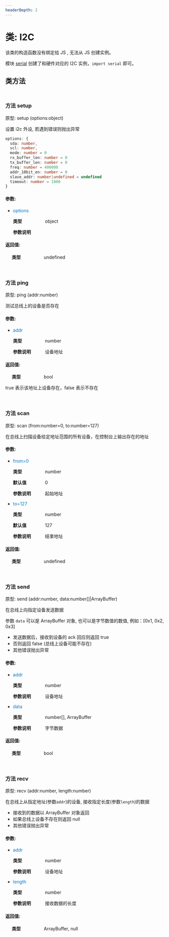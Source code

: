 ```yaml
---
headerDepth: 2
---
```


# 类: I2C
该类的构造函数没有绑定给 JS , 无法从 JS 创建实例。

模块 [serial](overview.md) 创建了和硬件对应的 I2C 实例，`import serial` 即可。


## 类方法

<p style="height: 10px;margin:0px"></p>

### <span class='member-header function'></span> 方法  setup


原型:  setup
 (options:object)

设置 i2c 外设, 若遇到错误则抛出异常

```typescript
options: {
  sda: number,
  scl: number,
  mode: number = 0
  rx_buffer_len: number = 0
  tx_buffer_len: number = 0
  freq: number = 400000
  addr_10bit_en: number = 0
  slave_addr: number|undefined = undefined
  timeout: number = 1000
}
```

#### 参数:

* <span style='color: #007acc'>options</span>

    <span style='display: inline-block; width:100px'>**类型**</span>object

    <span style='display: inline-block; width:100px'>**参数说明**</span>


#### 返回值:

<span style='display: inline-block; width:100px;margin-left:20px'>**类型**</span>undefined



<p style="height: 10px;margin:0px"></p>

<p style="height: 10px;margin:0px"></p>

### <span class='member-header function'></span> 方法  ping


原型:  ping
 (addr:number)

测试总线上的设备是否存在

#### 参数:

* <span style='color: #007acc'>addr</span>

    <span style='display: inline-block; width:100px'>**类型**</span>number

    <span style='display: inline-block; width:100px'>**参数说明**</span>设备地址


#### 返回值:

<span style='display: inline-block; width:100px;margin-left:20px'>**类型**</span>bool

true 表示该地址上设备存在，false 表示不存在

<p style="height: 10px;margin:0px"></p>

<p style="height: 10px;margin:0px"></p>

### <span class='member-header function'></span> 方法  scan


原型:  scan
 (from:number=0, to:number=127)

在总线上扫描设备给定地址范围的所有设备，在控制台上输出存在的地址

#### 参数:

* <span style='color: #007acc'>from=0</span>

    <span style='display: inline-block; width:100px'>**类型**</span>number

    <span style='display: inline-block; width:100px'>**默认值**</span>0

    <span style='display: inline-block; width:100px'>**参数说明**</span>起始地址

* <span style='color: #007acc'>to=127</span>

    <span style='display: inline-block; width:100px'>**类型**</span>number

    <span style='display: inline-block; width:100px'>**默认值**</span>127

    <span style='display: inline-block; width:100px'>**参数说明**</span>结束地址


#### 返回值:

<span style='display: inline-block; width:100px;margin-left:20px'>**类型**</span>undefined



<p style="height: 10px;margin:0px"></p>

<p style="height: 10px;margin:0px"></p>

### <span class='member-header function'></span> 方法  send


原型:  send
 (addr:number, data:number[]|ArrayBuffer)

在总线上向指定设备发送数据

参数 `data` 可以是 ArrayBuffer 对象, 也可以是字节数值的数值, 例如：[0x1, 0x2, 0x3]

* 发送数据后，接收到设备的 ack 回应则返回 true
* 否则返回 false (总线上设备可能不存在)
* 其他错误抛出异常

#### 参数:

* <span style='color: #007acc'>addr</span>

    <span style='display: inline-block; width:100px'>**类型**</span>number

    <span style='display: inline-block; width:100px'>**参数说明**</span>设备地址

* <span style='color: #007acc'>data</span>

    <span style='display: inline-block; width:100px'>**类型**</span>number[], ArrayBuffer

    <span style='display: inline-block; width:100px'>**参数说明**</span>字节数据


#### 返回值:

<span style='display: inline-block; width:100px;margin-left:20px'>**类型**</span>bool



<p style="height: 10px;margin:0px"></p>

<p style="height: 10px;margin:0px"></p>

### <span class='member-header function'></span> 方法  recv


原型:  recv
 (addr:number, length:number)

在总线上从指定地址(参数`addr`)的设备, 接收指定长度(参数`length`)的数据

* 接收到的数据以 ArrayBuffer 对象返回
* 如果总线上设备不存在则返回 null
* 其他错误抛出异常

#### 参数:

* <span style='color: #007acc'>addr</span>

    <span style='display: inline-block; width:100px'>**类型**</span>number

    <span style='display: inline-block; width:100px'>**参数说明**</span>设备地址

* <span style='color: #007acc'>length</span>

    <span style='display: inline-block; width:100px'>**类型**</span>number

    <span style='display: inline-block; width:100px'>**参数说明**</span>接收数据的长度


#### 返回值:

<span style='display: inline-block; width:100px;margin-left:20px'>**类型**</span>ArrayBuffer, null



<p style="height: 10px;margin:0px"></p>

